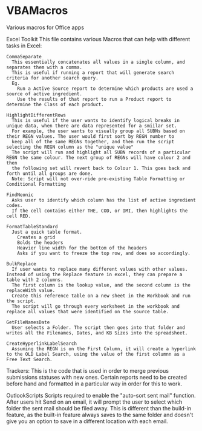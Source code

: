 # VBAMacros
Various macros for Office apps

Excel Toolkit
  This file contains various Macros that can help with different tasks in Excel:
  
    CommaSeparate
      This essentially concatenates all values in a single column, and separates them with a comma. 
      This is useful if running a report that will generate search criteria for another search query.
      Eg.
        Run a Active Source report to determine which products are used a source of active ingredient.  
        Use the results of that report to run a Product report to determine the Class of each product.  
    
    HighlightDifferentRows
      This is useful if the user wants to identify logical breaks in unique data, when there are data represented for a smiilar set. 
      For example, the user wants to visually group all SUBNs based on their REGN values. The user would first sort by REGN number to 
      keep all of the same REGNs together, and then run the script selecting the REGN column as the "unique value"
      The script will run and highlight all SUBN records of a particular REGN the same colour. The next group of REGNs will have colour 2 and then 
      the following set will revert back to Colour 1. This goes back and forth until all groups are done. 
      Note: Script will not over-ride pre-existing Table Formatting or Conditional Formatting
    
    FindNeonic
      Asks user to identify which column has the list of active ingredient codes.
      If the cell contains either THE, COD, or IMI, then highlights the cell RED.
    
    FormatTableStandard
      Just a quick table format. 
        Creates a grid
        Bolds the headers
        Heavier line width for the bottom of the headers
        Asks if you want to freeze the top row, and does so accordingly.
    
    BulkReplace
      If user wants to replace many different values with other values. Instead of using the Replace feature in excel, they can prepare a table with 2 columns.
      The first column is the lookup value, and the second column is the replaceWith value. 
      Create this reference table on a new sheet in the Workbook and run the script.
      The script will go through every worksheet in the workbook and replace all values that were identified on the source table. 
    
    GetFileNamesDate
      User selects a Folder. The script then goes into that folder and writes all the Filenames, Dates, and KB Sizes into the spreadsheet.
    
    CreateHyperlinkLabelSearch
      Assuming the REGN is on the First Column, it will create a hyperlink to the OLD Label Search, using the value of the first columnn as a Free Text Search.
      
Trackers:
  This is the code that is used in order to merge previous submissions statuses with new ones. Certain reports need to be created before hand and formatted in a particular
  way in order for this to work.
  
OutlookScripts
  Scripts required to enable the "auto-sort sent mail" function.
  After users hit Send on an email, it will prompt the user to select which folder the sent mail should be filed away. 
  This is different than the build-in feature, as the built-in feature always saves to the same folder and doesn't give you an option to save in a different
  location with each email. 
